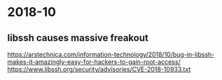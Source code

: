 # 2018-10

libssh causes massive freakout
------------------------------
<https://arstechnica.com/information-technology/2018/10/bug-in-libssh-makes-it-amazingly-easy-for-hackers-to-gain-root-access/>
<https://www.libssh.org/security/advisories/CVE-2018-10933.txt>

